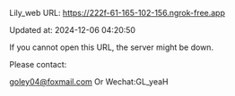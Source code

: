 Lily_web URL: https://222f-61-165-102-156.ngrok-free.app

Updated at: 2024-12-06 04:20:50

If you cannot open this URL, the server might be down.

Please contact: 

goley04@foxmail.com Or Wechat:GL_yeaH